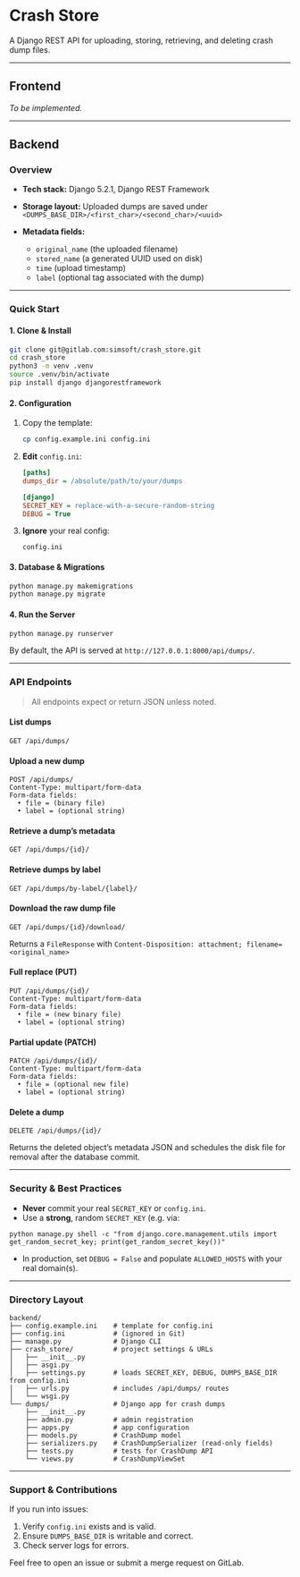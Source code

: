 # Crash Store

A Django REST API for uploading, storing, retrieving, and deleting crash dump files.

---

## Frontend

*To be implemented.*

---

## Backend

### Overview

* **Tech stack:** Django 5.2.1, Django REST Framework
* **Storage layout:** Uploaded dumps are saved under `<DUMPS_BASE_DIR>/<first_char>/<second_char>/<uuid>`
* **Metadata fields:**

  * `original_name` (the uploaded filename)
  * `stored_name` (a generated UUID used on disk)
  * `time` (upload timestamp)
  * `label` (optional tag associated with the dump)

---

### Quick Start

#### 1. Clone & Install

```bash
git clone git@gitlab.com:simsoft/crash_store.git
cd crash_store
python3 -m venv .venv
source .venv/bin/activate
pip install django djangorestframework
```

#### 2. Configuration

1. Copy the template:

   ```bash
   cp config.example.ini config.ini
   ```
2. **Edit** `config.ini`:

   ```ini
   [paths]
   dumps_dir = /absolute/path/to/your/dumps
   
   [django]
   SECRET_KEY = replace-with-a-secure-random-string
   DEBUG = True
   ```
3. **Ignore** your real config:

   ```gitignore
   config.ini
   ```

#### 3. Database & Migrations

```bash
python manage.py makemigrations
python manage.py migrate
```

#### 4. Run the Server

```bash
python manage.py runserver
```

By default, the API is served at `http://127.0.0.1:8000/api/dumps/`.

---

### API Endpoints

> All endpoints expect or return JSON unless noted.

#### List dumps

```
GET /api/dumps/
```

#### Upload a new dump

```
POST /api/dumps/
Content-Type: multipart/form-data
Form-data fields:
  • file = (binary file)
  • label = (optional string)
```

#### Retrieve a dump’s metadata

```
GET /api/dumps/{id}/
```

#### Retrieve dumps by label

```
GET /api/dumps/by-label/{label}/
```

#### Download the raw dump file

```
GET /api/dumps/{id}/download/
```

Returns a `FileResponse` with `Content-Disposition: attachment; filename=<original_name>`

#### Full replace (PUT)

```
PUT /api/dumps/{id}/
Content-Type: multipart/form-data
Form-data fields:
  • file = (new binary file)
  • label = (optional string)
```

#### Partial update (PATCH)

```
PATCH /api/dumps/{id}/
Content-Type: multipart/form-data
Form-data fields:
  • file = (optional new file)
  • label = (optional string)
```

#### Delete a dump

```
DELETE /api/dumps/{id}/
```

Returns the deleted object’s metadata JSON and schedules the disk file for removal after the database commit.

---

### Security & Best Practices

* **Never** commit your real `SECRET_KEY` or `config.ini`.
* Use a **strong**, random `SECRET_KEY` (e.g. via:
```
python manage.py shell -c "from django.core.management.utils import get_random_secret_key; print(get_random_secret_key())"
```
* In production, set `DEBUG = False` and populate `ALLOWED_HOSTS` with your real domain(s).

---

### Directory Layout

```
backend/
├── config.example.ini    # template for config.ini
├── config.ini            # (ignored in Git)
├── manage.py             # Django CLI
├── crash_store/          # project settings & URLs
│   ├── __init__.py
│   ├── asgi.py
│   ├── settings.py       # loads SECRET_KEY, DEBUG, DUMPS_BASE_DIR from config.ini
│   ├── urls.py           # includes /api/dumps/ routes
│   └── wsgi.py
└── dumps/                # Django app for crash dumps
    ├── __init__.py
    ├── admin.py          # admin registration
    ├── apps.py           # app configuration
    ├── models.py         # CrashDump model
    ├── serializers.py    # CrashDumpSerializer (read-only fields)
    ├── tests.py          # tests for CrashDump API
    └── views.py          # CrashDumpViewSet
```

---

### Support & Contributions

If you run into issues:

1. Verify `config.ini` exists and is valid.
2. Ensure `DUMPS_BASE_DIR` is writable and correct.
3. Check server logs for errors.

Feel free to open an issue or submit a merge request on GitLab.

